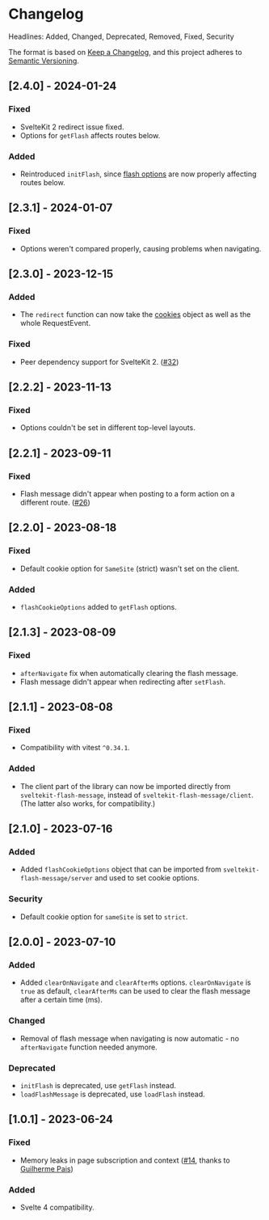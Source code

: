 # Changelog

Headlines: Added, Changed, Deprecated, Removed, Fixed, Security

The format is based on [Keep a Changelog](https://keepachangelog.com/en/1.0.0/),
and this project adheres to [Semantic Versioning](https://semver.org/spec/v2.0.0.html).

## [2.4.0] - 2024-01-24

### Fixed

- SvelteKit 2 redirect issue fixed.
- Options for `getFlash` affects routes below.

### Added

- Reintroduced `initFlash`, since [flash options](https://github.com/ciscoheat/sveltekit-flash-message?tab=readme-ov-file#flash-message-options) are now properly affecting routes below.

## [2.3.1] - 2024-01-07

### Fixed

- Options weren't compared properly, causing problems when navigating.

## [2.3.0] - 2023-12-15

### Added

- The `redirect` function can now take the [cookies](https://kit.svelte.dev/docs/load#cookies) object as well as the whole RequestEvent.

### Fixed

- Peer dependency support for SvelteKit 2. ([#32](https://github.com/ciscoheat/sveltekit-flash-message/issues/32))

## [2.2.2] - 2023-11-13

### Fixed

- Options couldn't be set in different top-level layouts.

## [2.2.1] - 2023-09-11

### Fixed

- Flash message didn't appear when posting to a form action on a different route. ([#26](https://github.com/ciscoheat/sveltekit-flash-message/issues/26))

## [2.2.0] - 2023-08-18

### Fixed

- Default cookie option for `SameSite` (strict) wasn't set on the client.

### Added

- `flashCookieOptions` added to `getFlash` options.

## [2.1.3] - 2023-08-09

### Fixed

- `afterNavigate` fix when automatically clearing the flash message.
- Flash message didn't appear when redirecting after `setFlash`.

## [2.1.1] - 2023-08-08

### Fixed

- Compatibility with vitest `^0.34.1`.

### Added

- The client part of the library can now be imported directly from `sveltekit-flash-message`, instead of `sveltekit-flash-message/client`. (The latter also works, for compatibility.)

## [2.1.0] - 2023-07-16

### Added

- Added `flashCookieOptions` object that can be imported from `sveltekit-flash-message/server` and used to set cookie options.

### Security

- Default cookie option for `sameSite` is set to `strict`.

## [2.0.0] - 2023-07-10

### Added

- Added `clearOnNavigate` and `clearAfterMs` options. `clearOnNavigate` is `true` as default, `clearAfterMs` can be used to clear the flash message after a certain time (ms).

### Changed

- Removal of flash message when navigating is now automatic - no `afterNavigate` function needed anymore.

### Deprecated

- `initFlash` is deprecated, use `getFlash` instead.
- `loadFlashMessage` is deprecated, use `loadFlash` instead.

## [1.0.1] - 2023-06-24

### Fixed

- Memory leaks in page subscription and context ([#14](https://github.com/ciscoheat/sveltekit-flash-message/pull/14/files), thanks to [Guilherme Pais](https://github.com/stLmpp))

### Added

- Svelte 4 compatibility.

